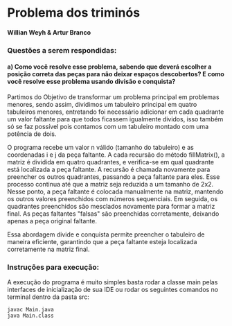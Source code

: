 # Problema dos triminós
#### Willian Weyh & Artur Branco

### Questões a serem respondidas:
#### a) Como você resolve esse problema, sabendo que deverá escolher a posição correta das peças para não deixar espaços descobertos? E como você resolve esse problema usando divisão e conquista?
Partimos do Objetivo de transformar um problema principal em problemas menores, sendo assim, dividimos um tabuleiro 
principal em quatro tabuleiros menores, entretando foi necessário adicionar em cada
quadrante um valor faltante para que todos ficassem igualmente dividos, isso também só se faz possível
pois contamos com um tabuleiro montado com uma potência de dois.

O programa recebe um valor n válido (tamanho do tabuleiro) e as coordenadas i e j da peça faltante.
A cada recursão do método fillMatrix(), a matriz é dividida em quatro quadrantes, e verifica-se em qual quadrante está localizada a peça faltante. A recursão é chamada novamente para preencher os outros quadrantes, passando a peça faltante para eles.
Esse processo continua até que a matriz seja reduzida a um tamanho de 2x2. Nesse ponto, a peça faltante é colocada manualmente na matriz, mantendo os outros valores preenchidos com números sequenciais.
Em seguida, os quadrantes preenchidos são mesclados novamente para formar a matriz final.
As peças faltantes "falsas" são preenchidas corretamente, deixando apenas a peça original faltante.

Essa abordagem divide e conquista permite preencher o tabuleiro de maneira eficiente, garantindo que a peça faltante esteja localizada corretamente na matriz final.

### Instruções para execução: 
A execução do programa é muito simples basta rodar a classe main pelas interfaces de inicialização de sua IDE ou rodar os seguintes comandos no terminal dentro da pasta src:
```
javac Main.java
java Main.class
```
